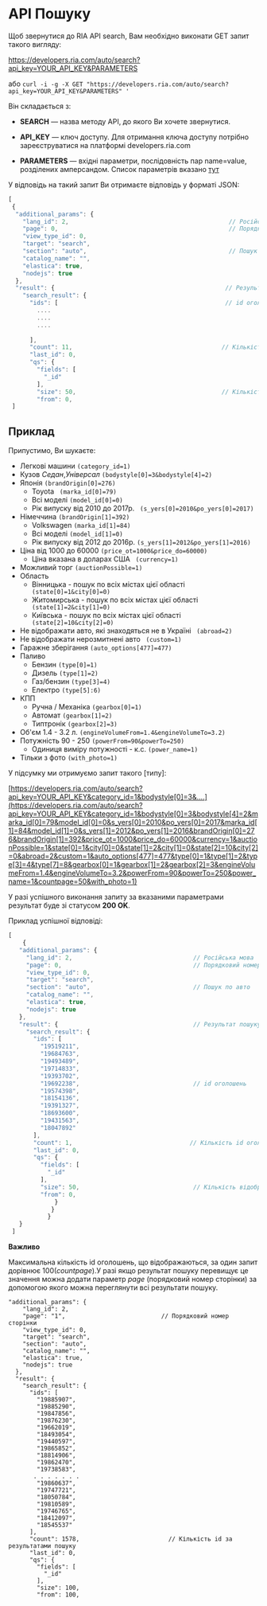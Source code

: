 # API Пошуку


Щоб звернутися до RIA API search, Вам необхідно виконати GET запит такого вигляду:

https://developers.ria.com/auto/search?api_key=YOUR_API_KEY&PARAMETERS

або `curl -i -g -X GET "https://developers.ria.com/auto/search?api_key=YOUR_API_KEY&PARAMETERS" '`

Він складається з:

 * **SEARCH** — назва методу API, до якого Ви хочете звернутися.

 * **API_KEY** — ключ доступу. Для отримання ключа доступу потрібно зареєструватися на платформі developers.ria.com 

 * **PARAMETERS** — вхідні параметри, послідовність пар name=value, розділених амперсандом. Список параметрів вказано [тут](#user-content-Список-параметров)
 

У відповідь на такий запит Ви отримаєте відповідь у форматі JSON:

```javascript
[
 {
  "additional_params": {
    "lang_id": 2,                                             // Російська мова
    "page": 0,                                                // Порядковий номер сторінки
    "view_type_id": 0,
    "target": "search",
    "section": "auto",                                        // Пошук по авто
    "catalog_name": "",
    "elastica": true,
    "nodejs": true
  },
  "result": {                                                // Результат пошуку
    "search_result": {
      "ids": [                                               // id оголошень
        ....
        ....
        ....
        
      ],
      "count": 11,                                          // Кількість id оголошень доступних за заданими параметрами
      "last_id": 0,
      "qs": {
        "fields": [
          "_id"
        ],
        "size": 50,                                         // Кількість id оголошень, що відображаються
        "from": 0,  
 ]
```

## Приклад

Припустимо, Ви шукаєте:

* Легкові машини                                            ``(category_id=1)``
* Кузов *Седан*,*Універсал*                                 `(bodystyle[0]=3&bodystyle[4]=2)`
* Японія                                                   `(brandOrigin[0]=276)`
    * Toyota                                               ` (marka_id[0]=79)`
    * Всі моделі                                            `(model_id[0]=0)`
    * Рік випуску від 2010 до 2017р.                        ` (s_yers[0]=2010&po_yers[0]=2017)`
* Німеччина                                                  `(brandOrigin[1]=392)`
    * Volkswagen                                            `(marka_id[1]=84)`
    * Всі моделі                                            `(model_id[1]=0)`
    * Рік випуску від 2012 до 2016р.                        `(s_yers[1]=2012&po_yers[1]=2016)`      
* Ціна від 1000 до 60000                                     `(price_ot=1000&price_do=60000)`
    * Ціна вказана в доларах США                           ` (currency=1)`
* Можливий торг                                             `(auctionPossible=1)`
* Область
    * Вінницька - пошук по всіх містах цієї області       ` (state[0]=1&city[0]=0)`
    * Житомирська - пошук по всіх містах цієї області     ` (state[1]=2&city[1]=0)`
    * Київська - пошук по всіх містах цієї області        ` (state[2]=10&city[2]=0)`
* Не відображати авто, які знаходяться не в Україні       ` (abroad=2)`
* Не відображати нерозмитнені авто                       ` (custom=1)`
* Гаражне зберігання                                         `(auto_options[477]=477)`
* Паливо
    * Бензин                                                `(type[0]=1)`
    * Дизель                                                `(type[1]=2)`
    * Газ/бензин                                            `(type[3]=4)`
    * Електро                                               `(type[5]:6)`
* КПП
    * Ручна / Механіка                                     `(gearbox[0]=1)`
    * Автомат                                               `(gearbox[1]=2)`
    * Типтронік                                             `(gearbox[2]=3)`
* Об'єм 1.4 - 3.2 л.                                        `(engineVolumeFrom=1.4&engineVolumeTo=3.2)`
* Потужність 90 - 250                                         `(powerFrom=90&powerTo=250)`
    * Одиниця виміру потужності - к.с.                      `(power_name=1)`
* Тільки з фото                                             `(with_photo=1)`

У підсумку ми отримуємо запит такого [типу]:

[https://developers.ria.com/auto/search?api_key=YOUR_API_KEY&category_id=1&bodystyle[0]=3&....](https://developers.ria.com/auto/search?api_key=YOUR_API_KEY&category_id=1&bodystyle[0]=3&bodystyle[4]=2&marka_id[0]=79&model_id[0]=0&s_yers[0]=2010&po_yers[0]=2017&marka_id[1]=84&model_id[1]=0&s_yers[1]=2012&po_yers[1]=2016&brandOrigin[0]=276&brandOrigin[1]=392&price_ot=1000&price_do=60000&currency=1&auctionPossible=1&state[0]=1&city[0]=0&state[1]=2&city[1]=0&state[2]=10&city[2]=0&abroad=2&custom=1&auto_options[477]=477&type[0]=1&type[1]=2&type[3]=4&type[7]=8&gearbox[0]=1&gearbox[1]=2&gearbox[2]=3&engineVolumeFrom=1.4&engineVolumeTo=3.2&powerFrom=90&powerTo=250&power_name=1&countpage=50&with_photo=1)


У разі успішного виконання запиту за вказаними параметрами результат буде зі статусом **200 OK**.

Приклад успішної відповіді:
```javascript
[
    {
   "additional_params": {
     "lang_id": 2,                                  // Російська мова
     "page": 0,                                     // Порядковий номер сторінки
     "view_type_id": 0,
     "target": "search",
     "section": "auto",                             // Пошук по авто
     "catalog_name": "",
     "elastica": true,
     "nodejs": true
   },
   "result": {                                      // Результат пошуку
     "search_result": {
       "ids": [
         "19519211",
         "19684763",
         "19493489",
         "19714833",
         "19393702",
         "19692238",                                // id оголошень
         "19574398",
         "18154136",
         "19391327",
         "18693600",
         "19431563",
         "18047892"
       ],
       "count": 1,                                 // Кількість id оголошень доступних за заданими параметрами
       "last_id": 0, 
       "qs": {
         "fields": [
           "_id"
         ],
         "size": 50,                                // Кількість відображуваних id оголошень
         "from": 0,
             } 
            }     
           }
   }   
 ]
```


**Важливо**

Максимальна кількість id оголошень, що відображаються, за один запит дорівнює 100(*countpage*).У разі якщо результат 
пошуку перевищує це значення можна додати параметр *page* (порядковий номер сторінки) за допомогою якого можна 
переглянути всі результати пошуку.

```
"additional_params": {
    "lang_id": 2,
    "page": "1",                           // Порядковий номер сторінки     
    "view_type_id": 0,
    "target": "search",
    "section": "auto",
    "catalog_name": "",
    "elastica": true,
    "nodejs": true
  },
  "result": {
    "search_result": {
      "ids": [
        "19885907",
        "19885290",
        "19847856",
        "19876230",
        "19662019",
        "18493054",
        "19440597",
        "19865852",
        "18814906",
        "19862470",
        "19738583",
       . . . . . . .     
        "19860637",
        "19747721",
        "18050784",
        "19810589",
        "19746765",
        "18412097",
        "18545537"
      ],
      "count": 1578,                         // Кількість id за результатами пошуку
      "last_id": 0,
      "qs": {
        "fields": [
          "_id"
        ],
        "size": 100,
        "from": 100,
```


